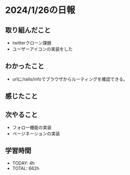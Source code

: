 # 2024/1/26の日報

## 取り組んだこと
- twitterクローン課題
- ユーザーアイコンの実装をした


## わかったこと
- urlに/rails/infoでブラウザからルーティングを確認できる。


## 感じたこと




## 次やること
- フォロー機能の実装
- ページネーションの実装

## 学習時間
- TODAY: 4h
- TOTAL: 662h
